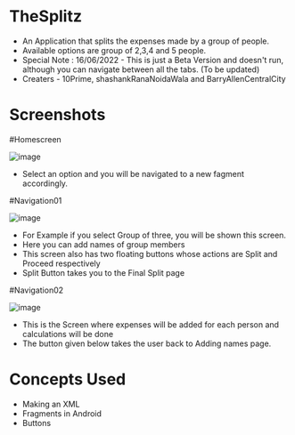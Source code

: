 # TheSplitz

- An Application that splits the expenses made by a group of people. 
- Available options are group of 2,3,4 and 5 people.
- Special Note : 16/06/2022 - This is just a Beta Version and doesn't run, although you can navigate between all the tabs. (To be updated)
- Creaters - 10Prime, shashankRanaNoidaWala and BarryAllenCentralCity

# Screenshots

#Homescreen

![image](https://user-images.githubusercontent.com/93136153/174134752-37891043-5897-42ef-8700-ad43a732612f.png)

- Select an option and you will be navigated to a new fagment accordingly.

#Navigation01

![image](https://user-images.githubusercontent.com/93136153/174135130-186e1b13-1539-4cf0-a0df-0d9f28519d7a.png)


- For Example if you select Group of three, you will be shown this screen.
- Here you can add names of group members
- This screen also has two floating buttons whose actions are Split and Proceed respectively
- Split Button takes you to the Final Split page

#Navigation02

![image](https://user-images.githubusercontent.com/93136153/174135617-2445be87-78f8-4982-b770-7c12c0ed4c6f.png)


- This is the Screen where expenses will be added for each person and calculations will be done
- The button given below takes the user back to Adding names page.

# Concepts Used

- Making an XML
- Fragments in Android
- Buttons

